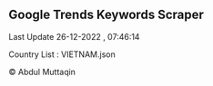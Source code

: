 

## Google Trends Keywords Scraper 
 
Last Update 26-12-2022 , 07:46:14

Country List :
VIETNAM.json



© Abdul Muttaqin 
